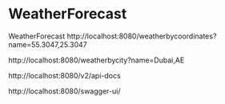 # WeatherForecast
WeatherForecast
http://localhost:8080/weatherbycoordinates?name=55.3047,25.3047

http://localhost:8080/weatherbycity?name=Dubai,AE

http://localhost:8080/v2/api-docs

http://localhost:8080/swagger-ui/
